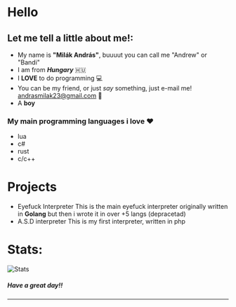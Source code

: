 


# Hello



## Let me tell a little about me!:
- My name is **"Milák András"**, buuuut you can call me "Andrew"  or  "Bandi" 
- I am from ***Hungary*** 🇭🇺
- I **LOVE** to do programming 💻
- You can be my friend, or just *say* something, just e-mail me! andrasmilak23@gmail.com 📧
- A **boy** 

### My main **programming** languages i love ♥️

- lua
- c#
- rust
- c/c++


# Projects

- Eyefuck Interpreter
This is the main eyefuck interpreter originally written in **Golang** but then i wrote it in over +5 langs (depracetad)
- A.S.D interpreter
This is my first interpreter, written in php

# Stats:
![Stats](https://github-readme-stats.vercel.app/api/top-langs/?username=Bandikaaking&hide=html&theme=radical&layout=compact&hide_border=true&cache_seconds=1)


<h5>
  Have a great day!!
</h5>

<hr>
